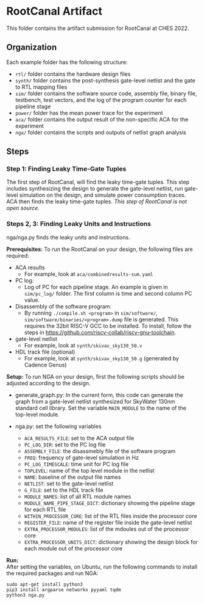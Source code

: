 # RootCanal Artifact

This folder contains the artifact submission for RootCanal at CHES 2022.

## Organization

Each example folder has the following structure:
- `rtl/` folder contains the hardware design files
- `synth/` folder contains the post-synthesis gate-level netlist and the gate to RTL mapping files
- `sim/` folder contains the software source code, assembly file, binary file, testbench, test vectors, and the log of the program counter for each pipeline stage
- `power/` folder has the mean power trace for the experiment
- `aca/` folder contains the output result of the non-specific ACA for the experiment
- `nga/` folder contains the scripts and outputs of netlist graph analysis

## Steps

### **Step 1: Finding Leaky Time-Gate Tuples**

The first step of RootCanal, will find the leaky time-gate tuples. This step includes synthesizing the design to generate the gate-level netlist, run gate-level simulation on the design, and simulate power consumption traces. ACA then finds the leaky time-gate tuples. 
*This step of RootCanal is not open source.*

### **Steps 2, 3: Finding Leaky Units and Instructions**
nga/nga.py finds the leaky units and instructions.  

**Prerequisites:**
To run the RootCanal on your design, the following files are required:

 - ACA results
	 - For example, look at `aca/combinedresults-sum.yaml` 
 - PC log: 
	 - Log of PC for each pipeline stage. An example is given in `sim/pc_log/` folder. The first column is time and second column PC value. 
 - Disassembly of the software program: 
     - By running `./compile.sh <program>` in `sim/software/`, `sim/software/binaries/<program>.dump` file is generated. This requires the 32bit RISC-V GCC to be installed. To install, follow the steps in https://github.com/riscv-collab/riscv-gnu-toolchain.
 - gate-level netlist
     - For example, look at `synth/skivav_sky130_50.v`
 - HDL track file (optional)
     - For example, look at `synth/skivav_sky130_50.g` (generated by Cadence Genus)

**Setup:**
To run NGA on your design, first the following scripts should be adjusted according to the design.  
- generate_graph.py: In the current form, this code can generate the graph from a gate-level netlist synthesized for SkyWater 130nm standard cell library. Set the variable `MAIN_MODULE` to the name of the top-level module. 

- nga.py: set the following variables    
	- `ACA_RESULTS_FILE`: set to the ACA output file  
	- `PC_LOG_DIR`: set to the PC log file  
	- `ASSEMBLY_FILE`: the disassmebly file of the software program  
	- `FREQ`: frequency of gate-level simulation in Hz  
	- `PC_LOG_TIMESCALE`: time unit for PC log file  
	- `TOPLEVEL`: name of the top level module in the netlist  
	- `NAME`: baseline of the output file names  
	- `NETLIST`: set to the gate-level netlist  
	- `G_FILE`: set to the HDL track file  
	- `MODULE_NAMES`: list of all RTL module names  
	- `MODULE_NAME_PIPE_STAGE_DICT`: dictionary showing the pipeline stage for each RTL file  
	- `WITHIN_PROCESSOR_CORE`: list of the RTL files inside the processor core  
	- `REGISTER_FILE`: name of the register file inside the gate-level netlist  
	- `EXTRA_PROCESSOR_MODULES`: list of the mdoules out of the processor core  
	- `EXTRA_PROCESSOR_UNITS_DICT`: dictionary showing the design block for each module out of the processor core  

**Run:**  
After setting the variables, on Ubuntu, run the following commands to install the required packages and run NGA:

    sudo apt-get install python3 
    pip3 install argparse networkx pyyaml tqdm 
    python3 nga.py



